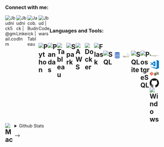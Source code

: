 ### Connect with me:
[<img align="left" alt="Jbudnick5@gmail.com" width="36px" src="https://cdn.jsdelivr.net/npm/simple-icons@3.5.0/icons/gmail.svg" />][email]
[<img align="left" alt="Jbudnick | LinkedIn" width="36px" src="https://cdn.jsdelivr.net/npm/simple-icons@v3/icons/linkedin.svg" />][linkedin]
[<img align="left" alt="Jacob.Budnick | Tableau" width="36px" src="https://cdn.jsdelivr.net/npm/simple-icons@3.5.0/icons/tableau.svg" />][Tableau]
[<img align="left" alt="Jbud | Codewars" width="36px" src="https://cdn.jsdelivr.net/npm/simple-icons@3.5.0/icons/codewars.svg" />][codewars]
<br />
### Languages and Tools:
[<img align="left" alt="Python" width="30px" src="https://cdn.jsdelivr.net/npm/simple-icons@3.5.0/icons/python.svg" />][icons]
[<img align="left" alt="Pandas" width="30px" src="https://cdn.jsdelivr.net/npm/simple-icons@3.5.0/icons/pandas.svg" />][icons]
[<img align="left" alt="Tableau" width="30px" src="https://cdn.jsdelivr.net/npm/simple-icons@3.5.0/icons/tableau.svg" />][Tableau]
[<img align="left" alt="Spark" width="30px" src="https://cdn.jsdelivr.net/npm/simple-icons@3.5.0/icons/apachespark.svg" />][icons]
[<img align="left" alt="AWS" width="30px" src="https://cdn.jsdelivr.net/npm/simple-icons@3.5.0/icons/amazonaws.svg" />][icons]
[<img align="left" alt="Docker" width="30px" src="https://cdn.jsdelivr.net/npm/simple-icons@3.5.0/icons/docker.svg" />][icons]
[<img align="left" alt="Flask" width="30px" src="https://cdn.jsdelivr.net/npm/simple-icons@3.5.0/icons/flask.svg" />][icons]
<br />
[<img align="left" alt="SQL" width="30px" src="https://cdn.jsdelivr.net/npm/simple-icons@3.5.0/icons/microsoftexcel.svg" />][icons]
[<img align="left" alt="SQL" width="30px" src="https://raw.githubusercontent.com/github/explore/80688e429a7d4ef2fca1e82350fe8e3517d3494d/topics/sql/sql.png" />][icons]
[<img align="left" alt="MySQL" width="30px" src="https://raw.githubusercontent.com/github/explore/80688e429a7d4ef2fca1e82350fe8e3517d3494d/topics/mysql/mysql.png" />][icons]
[<img align="left" alt="SQLite" width="30px" src="https://cdn.jsdelivr.net/npm/simple-icons@3.5.0/icons/sqlite.svg" />][icons]
[<img align="left" alt="PostgreSQL" width="30px" src="https://cdn.jsdelivr.net/npm/simple-icons@3.5.0/icons/postgresql.svg" />][icons]
[<img align="left" alt="MongoDB" width="30px" src="https://raw.githubusercontent.com/github/explore/80688e429a7d4ef2fca1e82350fe8e3517d3494d/topics/mongodb/mongodb.png" />][icons]
<br />
[<img align="left" alt="Visual Studio Code" width="30px" src="https://raw.githubusercontent.com/github/explore/80688e429a7d4ef2fca1e82350fe8e3517d3494d/topics/visual-studio-code/visual-studio-code.png" />][icons]
[<img align="left" alt="Git" width="30px" src="https://raw.githubusercontent.com/github/explore/80688e429a7d4ef2fca1e82350fe8e3517d3494d/topics/git/git.png" />][icons]
[<img align="left" alt="GitHub" width="30px" src="https://raw.githubusercontent.com/github/explore/78df643247d429f6cc873026c0622819ad797942/topics/github/github.png" />][icons]
[<img align="left" alt="Windows" width="30px" src="https://cdn.jsdelivr.net/npm/simple-icons@3.5.0/icons/windows.svg" />][icons]
[<img align="left" alt="Mac" width="30px" src="https://cdn.jsdelivr.net/npm/simple-icons@3.5.0/icons/apple.svg" />][icons]
<br />
---
<details>
  <summary>Github Stats</summary>
    <img align="left" alt="Github Stats" src="https://github-readme-stats.vercel.app/api?username=jbudnick&show_icons=true&count_private=true" />
</details>

[icons]: https://cdn.jsdelivr.net/npm/simple-icons@3/icons/
[linkedin]: https://www.linkedin.com/in/jacobbudnick/
[codewars]: https://www.codewars.com/users/Jbud/
[Tableau]: https://public.tableau.com/profile/jacob.budnick#!/
[email]: Jbudnick5@gmail.com

<!--
**Jbudnick/Jbudnick** is a ✨ _special_ ✨ repository because its `README.md` (this file) appears on your GitHub profile.

Here are some ideas to get you started:

- 🔭 I’m currently working on ...
- 🌱 I’m currently learning ...
- 👯 I’m looking to collaborate on ...
- 🤔 I’m looking for help with ...
- 💬 Ask me about ...
- 📫 How to reach me: ...
- 😄 Pronouns: ...
- ⚡ Fun fact: ...

<details>
    <summary>Recent Github Activity</summary>
</details>

<!--START_SECTION:activity-->
-->


